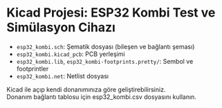 # Kicad Projesi: ESP32 Kombi Test ve Simülasyon Cihazı

- `esp32_kombi.sch`: Şematik dosyası (bileşen ve bağlantı şeması)
- `esp32_kombi.kicad_pcb`: PCB yerleşimi
- `esp32_kombi.lib`, `esp32_kombi-footprints.pretty/`: Sembol ve footprintler
- `esp32_kombi.net`: Netlist dosyası

Kicad ile açıp kendi donanımınıza göre geliştirebilirsiniz.  
Donanım bağlantı tablosu için esp32_kombi.csv dosyasını kullanın.